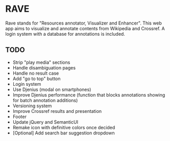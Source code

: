 # RAVE

Rave stands for "Resources annotator, Visualizer and Enhancer".
This web app aims to visualize and annotate contents from Wikipedia and Crossref. A login system with a database for
annotations is included.

## TODO

* Strip "play media" sections
* Handle disambiguation pages
* Handle no result case
* Add "go to top" button
* Login system
* Use Djenius (modal on smartphones)
* Improve Djenius performance (function that blocks annotations showing for batch annotation additions)
* Versioning system
* Improve Crossref results and presentation
* Footer
* Update jQuery and SemanticUI
* Remake icon with definitive colors once decided
* [Optional] Add search bar suggestion dropdown